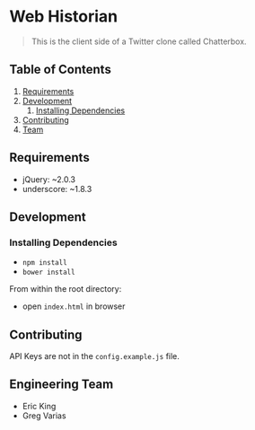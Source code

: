 # Web Historian

> This is the client side of a Twitter clone called Chatterbox.


## Table of Contents

1. [Requirements](#requirements)
1. [Development](#development)
    1. [Installing Dependencies](#installing-dependencies)
1. [Contributing](#contributing)
1. [Team](#engineering-team)


## Requirements

- jQuery: ~2.0.3
- underscore: ~1.8.3


## Development

### Installing Dependencies
- `npm install`
- `bower install`

From within the root directory:

- open `index.html` in browser



## Contributing
 API Keys are not in the `config.example.js` file.



## Engineering Team
  - Eric King
  - Greg Varias
